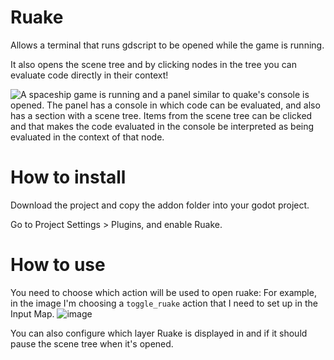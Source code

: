 # Ruake

Allows a terminal that runs gdscript to be opened while the game is running.

It also opens the scene tree and by clicking nodes in the tree you can evaluate code directly in their context!

![A spaceship game is running and a panel similar to quake's console is opened. The panel has a console in which code can be evaluated, and also has a section with a scene tree. Items from the scene tree can be clicked and that makes the code evaluated in the console be interpreted as being evaluated in the context of that node.](https://user-images.githubusercontent.com/11432672/215775298-c1b609cc-d311-4a6a-8602-79b2d0687252.png)

# How to install

Download the project and copy the addon folder into your godot project.

Go to Project Settings > Plugins, and enable Ruake.

# How to use

You need to choose which action will be used to open ruake:
For example, in the image I'm choosing a `toggle_ruake` action that I need to set up in the Input Map.
![image](https://github.com/Fanny-Pack-Studios/Ruake/assets/11432672/ca604382-569f-4367-ba9a-457aaf1d2a6a)

You can also configure which layer Ruake is displayed in and if it should pause the scene tree when it's opened.
